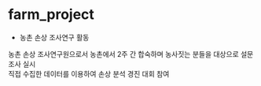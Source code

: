 # farm_project

- 농촌 손상 조사연구 활동

농촌 손상 조사연구원으로서 농촌에서 2주 간 합숙하며 농사짓는 분들을 대상으로 설문조사 실시  
직접 수집한 데이터를 이용하여 손상 분석 경진 대회 참여

